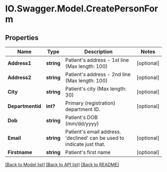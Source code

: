 # IO.Swagger.Model.CreatePersonForm
## Properties

Name | Type | Description | Notes
------------ | ------------- | ------------- | -------------
**Address1** | **string** | Patient&#x27;s address - 1st line (Max length: 100) | [optional] 
**Address2** | **string** | Patient&#x27;s address - 2nd line (Max length: 100) | [optional] 
**City** | **string** | Patient&#x27;s city (Max length: 30) | [optional] 
**Departmentid** | **int?** | Primary (registration) department ID. | [optional] 
**Dob** | **string** | Patient&#x27;s DOB (mm/dd/yyyy) | 
**Email** | **string** | Patient&#x27;s email address. &#x27;declined&#x27; can be used to indicate just that. | [optional] 
**Firstname** | **string** | Patient&#x27;s first name | [optional] 

[[Back to Model list]](../README.md#documentation-for-models) [[Back to API list]](../README.md#documentation-for-api-endpoints) [[Back to README]](../README.md)

